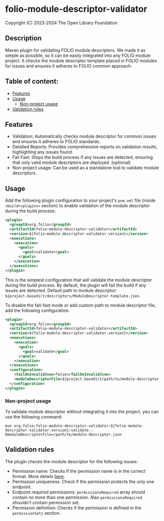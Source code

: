 # folio-module-descriptor-validator

Copyright (C) 2023-2024 The Open Library Foundation

## Description
Maven plugin for validating FOLIO module descriptors. We made it as simple as possible, so it can be easily integrated into any FOLIO module project.
It checks the module descriptor template placed in FOLIO modules for issues and ensures it adheres to FOLIO common approach.

## Table of content:
- [Features](#features)
- [Usage](#usage)
  - [Non-project usage](#non-project-usage)
- [Validation rules](#validation-rules)

## Features
- Validation: Automatically checks module descriptor for common issues and ensures it adheres to FOLIO standards.
- Detailed Reports: Provides comprehensive reports on validation results, highlighting any issues found.
- Fail Fast: Stops the build process if any issues are detected, ensuring that only valid module descriptors are deployed. (optional)
- Non-project usage: Can be used as a standalone tool to validate module descriptors.

## Usage
Add the following plugin configuration to your project's `pom.xml` file (inside `<build><plugins>` section) to enable validation of the module descriptor during the build process:

```xml
<plugin>
  <groupId>org.folio</groupId>
  <artifactId>folio-module-descriptor-validator</artifactId>
  <version>${folio-module-descriptor-validator.version}</version>
  <executions>
    <execution>
      <goals>
        <goal>validate</goal>
      </goals>
    </execution>
  </executions>
</plugin>
```
This is the simplest configuration that will validate the module descriptor during the build process.
By default, the plugin will fail the build if any issues are detected. Default path to module descriptor: `${project.basedir}/descriptors/ModuleDescriptor-template.json`.

To disable the fail-fast mode or add custom path to module descriptor file, add the following configuration:

```xml
<plugin>
  <groupId>org.folio</groupId>
  <artifactId>folio-module-descriptor-validator</artifactId>
  <version>${folio-module-descriptor-validator.version}</version>
  <executions>
    <execution>
      <goals>
        <goal>validate</goal>
      </goals>
    </execution>
  </executions>
  <configuration>
    <failOnInvalidJson>false</failOnInvalidJson>
    <moduleDescriptorFile>${project.basedir}/path/to/module-descriptor.json</moduleDescriptorFile>
  </configuration>
</plugin>
```
### Non-project usage
To validate module descriptor without integrating it into the project, you can use the following command:

```shell
mvn org.folio:folio-module-descriptor-validator:${folio-module-descriptor-validator.version}:validate -DmoduleDescriptorFile=/path/to/module-descriptor.json
```
## Validation rules
The plugin checks the module descriptor for the following issues:
- Permission name: Checks if the permission name is in the correct format. More details [here](https://folio-org.atlassian.net/wiki/spaces/FOLIJET/pages/156368925/Permissions+naming+convention).
- Permission uniqueness: Check if the permission protects the only one endpoint.
- Endpoint required permissions: `permissionsRequired` array should contain no more than one permission. Also `permissionsRequired` shouldn't contain permission set.
- Permission definition: Checks if the permission is defined in the `permissionSets` section.


